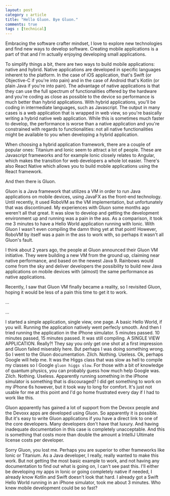 ```yaml
---
layout: post
category : article
title: "Hello Gluon. Bye Gluon."
comments: true
tags : [technical]
---
```


Embracing the software crafter mindset, I love to explore new technologies and find new ways to develop software. Creating mobile applications is a part of that and I'm actually enjoying developing small applications.

To simplify things a bit, there are two ways to build mobile applications: native and hybrid. Native applications are developed in specific languages inherent to the platform. In the case of iOS application, that's Swift (or Objective-C if you're into pain) and in the case of Android that's Kotlin (or plain Java if you're into pain). The advantage of native applications is that they can use the full spectrum of functionalities offered by the hardware and you're coding as close as possible to the device so performance is much better than hybrid applications. With hybrid applications, you'll be coding in intermediate languages, such as Javascript. The output in many cases is a web application that is wrapped in web view, so you're basically writing a hybrid native web application. While this is sometimes much faster to develop, the performance is worse than a native application and you're constrained with regards to functionalities: not all native functionalities might be available to you when developing a hybrid application.

When choosing a hybrid application framework, there are a couple of popular ones: Titanium and Ionic seem to attract a lot of people. These are Javascript frameworks and for example Ionic closely relates to Angular, which makes the transition for web developers a whole lot easier. There's also React Native which allows you to build mobile applications using the React framework.

And then there is Gluon.

Gluon is a Java framework that utilizes a VM in order to run Java applications on mobile devices, using JavaFX as the front-end technology. Until recently, it used RoboVM as the VM implementation, but unfortunately that was discontinued. My experiences with Gluon some months ago weren't all that great. It was slow to develop and getting the development environment up and running was a pain in the ass. As a comparison, it took me 3 minutes to have a Hello World application running with Ionic. With Gluon I wasn't even compiling the damn thing yet at that point! However, RoboVM by itself was a pain in the ass to work with, so perhaps it wasn't all Gluon's fault.

I think about 2 years ago, the people at Gluon announced their Gluon VM initiative. They were building a new VM from the ground up, claiming near native performance, and based on the newest Java 9. Rainbows would come from the sky and deliver developers the possibility to build new Java applications on mobile devices with (almost) the same performance as native applications. 

Recently, I saw that Gluon VM finally became a reality, so I revisited Gluon, hoping it would be less of a pain this time to get it to work.

...

...

I started a simple application, single view, one page. A basic Hello World, if you will. Running the application natively went perfecly smooth. And then I tried running the application in the iPhone simulator. 5 minutes passed. 10 minutes passed, 15 minutes passed. It was still compiling. A SINGLE VIEW APPLICATION. Really?! They say you only get one shot at a first impression and Gluon failed miserably here. But perhaps I was doing something wrong. So I went to the Gluon documentation. Zilch. Nothing. Useless. Ok, perhaps Google will help me. It was the Higgs class that was slow as hell to compile my classes so I Google `gluon higgs slow`. For those with a bit of knowledge of quantum physics, you can probably guess how much help Google was. Zilch. Nothing. Useless. Apparently running something in the iPhone simulator is something that is discouraged? I did get something to work on my iPhone 6s however, but it took way to long for comfort. It's just not usable for me at this point and I'd go home frustrated every day if I had to work like this.

Gluon apparently has gained a lot of support from the Devoxx people and the Devoxx apps are developed using Gluon. So apparently it is possible. But it's easy to write Gluon applications if you have a direct link to one of the core developers. Many developers don't have that luxury. And having inadequate documentation in this case is completely unacceptable. And this is something that costs more than double the amount a IntelliJ Ultimate license costs per developer. 

Sorry Gluon, you lost me. Perhaps you are superior to other frameworks like Ionic or Titanium. As a Java developer, I really, really wanted to make this work. But not getting the most basic example to work, and not having any documentation to find out what is going on, I can't see past this. I'll either be developing my apps in Ionic or going completely native if needed, I already know Kotlin and Swift doesn't look that hard. I already got a Swift Hello World running in an iPhone simulator, took me about 3 minutes. Who knew mobile development could be so fast?


